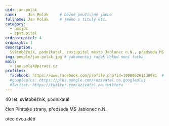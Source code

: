 ```yaml
---
uid: jan.polak
name:     Jan Polák  	# běžně používáné jméno
fullname: Jan Polák  	# jméno s tituly etc.
category:
  - pmsjbc
  - zastupitel
ordzastupitel: 4
ordpmsjbc: 1
description:
  Světoběžník, podnikatel, zastupitel města Jablonec n.N., předseda MS Jablonec n.N.
img: people/jan-polak.jpg # zakomentuj radek dokud není fotka
mail:
  - jan.polak@pirati.cz
profiles:
  facebook: https://www.facebook.com/profile.php?id=100006261138981  # pokud nema, staci smazat tuto radku
  #googleplus: https://plus.google.com/+uzivatel.na.googleplus
  #twitter: https://twitter.com/uzivatel.na.twitteru
---
```

 
40 let, světoběžník, podnikatel

člen Pirátské strany, předseda MS Jablonec n.N.

otec dvou dětí
